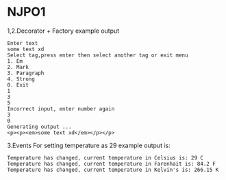 # NJPO1

1,2.Decorator + Factory example output

```
Enter text
some text xd
Select tag,press enter then select another tag or exit menu
1. Em
2. Mark
3. Paragraph
4. Strong
0. Exit
1
3
5
Incorrect input, enter number again
3
0
Generating output ...
<p><p><em>some text xd</em></p></p>
```

3.Events
For setting temperature as 29 example output is:

```
Temperature has changed, current temperature in Celsius is: 29 C
Temperature has changed, current temperature in Farenhait is: 84.2 F
Temperature has changed, current temperature in Kelvin's is: 266.15 K
```
